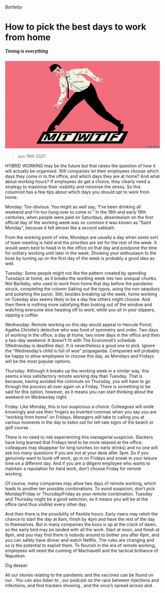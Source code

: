 ###### Bartleby

# How to pick the best days to work from home 

##### Timing is everything 

![image](images/20210619_WBD004_0.jpg) 

> Jun 19th 2021 

HYBRID WORKING may be the future but that raises the question of how it will actually be organised. Will companies let their employees choose which days they come in to the office, and which days they are at home? And what about working hours? If employees do get a choice, they clearly need a strategy to maximise their visibility and minimise the stress. So this columnist has a few tips about which days you should opt to work from home.

Monday: Too obvious. You might as well say, “I’ve been drinking all weekend and I’m too hung over to come in.” In the 18th and early 19th centuries, when people were paid on Saturdays, absenteeism on the first official day of the working week was so common it was known as “Saint Monday”, because it felt almost like a second sabbath.


From the working point of view, Mondays are usually a day when some sort of team meeting is held and the priorities are set for the rest of the week. It would seem best to head in to the office on that day and postpone the time for solitary working until later in the week. Showing your enthusiasm to the boss by turning up on the first day of the week is probably a good idea as well.

Tuesday: Some people might not like the pattern created by spending Tuesdays at home, as it breaks the working week into two unequal chunks. Not Bartleby, who used to work from home that day before the pandemic struck, completing the column (taking out the typos, axing the non sequiturs and polishing the puns). Still, besides breaking up the week, home working on Tuesday also seems likely to be a day few others might choose. And then there is nothing more satisfying than looking out of the window and watching everyone else heading off to work, while you sit in your slippers, sipping a coffee.

Wednesday: Remote working on this day would appeal to Hercule Poirot, Agatha Christie’s detective who was fond of symmetry and order. Two days of working in the office, a day at home, two more days in the office and then a two-day weekend. It doesn’t fit with The Economist’s schedule (Wednesday is deadline day). It is nevertheless a good one to pick. Ignore the “Wednesday’s child is full of woe” propaganda. Companies will probably be happy to allow employees to choose this day, as Mondays and Fridays will be the most popular options.

Thursday: Although it breaks up the working week in a similar way, this seems a less satisfactory remote working day than Tuesday. That is because, having avoided the commute on Thursday, you will have to go through the process all over again on a Friday. There is something to be said for this option, however, as it means you can start thinking about the weekend on Wednesday night.

Friday: Like Monday, this is too suspicious a choice. Colleagues will smile knowingly and use their fingers as inverted commas when you say you are “working from home” on Fridays. Managers will take to calling you at various moments in the day to listen out for tell-tale signs of the beach or golf course.

There is no need to risk experiencing this managerial suspicion. Slackers have long learned that Fridays tend to be more relaxed at the office; colleagues may disappear for long lunches (or early drinks) and no one will ask too many questions if you are not at your desk after 3pm. So if you genuinely want to bunk off work, go in on Fridays and sneak in your leisure time on a different day. And if you are a diligent employee who wants to maintain a reputation for hard work, don’t choose Friday for remote working.

Of course, many companies may allow two days of remote working, which leads to another ten possible combinations. To avoid suspicion, don’t pick Monday/Friday or Thursday/Friday as your remote combination. Tuesday and Thursday might be a good selection, as it means you will be at the office (and thus visible) every other day.

And then there is the possibility of flexible hours. Early risers may relish the chance to start the day at 8am, finish by 4pm and have the rest of the day to themselves. But in many companies the boss is up at the crack of dawn, so the early bird may be landed with all the work. Start at noon, and finish at 8pm, and you may find there is nobody around to bother you after 6pm, and you can safely have dinner and watch Netflix. The rules are changing and so is the potential to exploit them. To flourish in the era of remote working, employees will need the cunning of Machiavelli and the tactical brilliance of Napoleon.

Dig deeper

All our stories relating to the pandemic and the vaccines can be found on our . You can also listen to , our podcast on the race between injections and infections, and find trackers showing ,  and the virus’s spread across  and .

